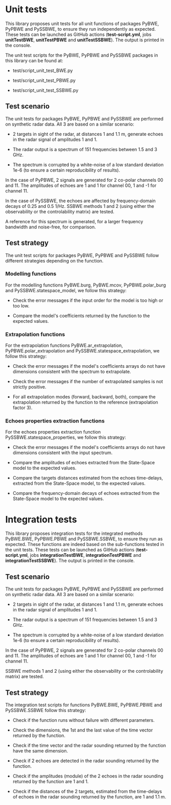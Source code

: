 # Unit tests

This library proposes unit tests for all unit functions of packages PyBWE, PyPBWE and PySSBWE, to ensure they run independently as expected.
These tests can be launched as GitHub actions (**test-script.yml**, jobs **unitTestBWE**, **unitTestPBWE** and **unitTestSSBWE**). The output is printed in the console.

The unit test scripts for the PyBWE, PyPBWE and PySSBWE packages in this library can be found at:

* test/script_unit_test_BWE.py

* test/script_unit_test_PBWE.py

* test/script_unit_test_SSBWE.py

## Test scenario

The unit tests for packages PyBWE, PyPBWE and PySSBWE are performed on synthetic radar data. All 3 are based on a similar scenario:

* 2 targets in sight of the radar, at distances 1 and 1.1 m, generate echoes in the radar signal of amplitudes 1 and 1.

* The radar output is a spectrum of 151 frequencies between 1.5 and 3 GHz.

* The spectrum is corrupted by a white-noise of a low standard deviation 1e-6 (to ensure a certain reproducibility of results).

In the case of PyPBWE, 2 signals are generated for 2 co-polar channels 00 and 11. The amplitudes of echoes are 1 and 1 for channel 00, 1 and -1 for channel 11.

In the case of PySSBWE, the echoes are affected by frequency-domain decays of 0.25 and 0.5 1/Hz. SSBWE methods 1 and 2 (using either the observability or the controlability matrix) are tested.

A reference for this spectrum is generated, for a larger frequency bandwidth and noise-free, for comparison.

## Test strategy

The unit test scripts for packages PyBWE, PyPBWE and PySSBWE follow different strategies depending on the function.

### Modelling functions

For the modelling functions PyBWE.burg, PyBWE.mcov, PyPBWE.polar_burg and PySSBWE.statespace_model, we follow this strategy:

* Check the error messages if the input order for the model is too high or too low.

* Compare the model's coefficients returned by the function to the expected values.

### Extrapolation functions

For the extrapolation functions PyBWE.ar_extrapolation, PyPBWE.polar_extrapolation and PySSBWE.statespace_extrapolation, we follow this strategy:

* Check the error messages if the model's coefficients arrays do not have dimensions consistent with the spectrum to extrapolate.

* Check the error messages if the number of extrapolated samples is not strictly positive.

* For all extrapolation modes (forward, backward, both), compare the extrapolation returned by the function to the reference (extrapolation factor 3).

### Echoes properties extraction functions

For the echoes properties extraction function PySSBWE.statespace_properties, we follow this strategy:

* Check the error messages if the model's coefficients arrays do not have dimensions consistent with the input spectrum.

* Compare the amplitudes of echoes extracted from the State-Space model to the expected values.

* Compare the targets distances estimated from the echoes time-delays, extracted from the State-Space model, to the expected values.

* Compare the frequency-domain decays of echoes extracted from the State-Space model to the expected values.

# Integration tests

This library proposes integration tests for the integrated methods PyBWE.BWE, PyPBWE.PBWE and PySSBWE.SSBWE, to ensure they run as expected.
These functions are indeed based on the sub-functions tested in the unit tests.
These tests can be launched as GitHub actions (**test-script.yml**, jobs **integrationTestBWE**, **integrationTestPBWE** and **integrationTestSSBWE**). The output is printed in the console.

## Test scenario

The unit tests for packages PyBWE, PyPBWE and PySSBWE are performed on synthetic radar data. All 3 are based on a similar scenario:

* 2 targets in sight of the radar, at distances 1 and 1.1 m, generate echoes in the radar signal of amplitudes 1 and 1.

* The radar output is a spectrum of 151 frequencies between 1.5 and 3 GHz.

* The spectrum is corrupted by a white-noise of a low standard deviation 1e-6 (to ensure a certain reproducibility of results).

In the case of PyPBWE, 2 signals are generated for 2 co-polar channels 00 and 11. The amplitudes of echoes are 1 and 1 for channel 00, 1 and -1 for channel 11.

SSBWE methods 1 and 2 (using either the observability or the controlability matrix) are tested.

## Test strategy

The integration test scripts for functions PyBWE.BWE, PyPBWE.PBWE and PySSBWE.SSBWE follow this strategy:

* Check if the function runs without failure with different parameters.

* Check the dimensions, the 1st and the last value of the time vector returned by the function.

* Check if the time vector and the radar sounding returned by the function have the same dimension.

* Check if 2 echoes are detected in the radar sounding returned by the function.

* Check if the amplitudes (module) of the 2 echoes in the radar sounding returned by the function are 1 and 1.

* Check if the distances of the 2 targets, estimated from the time-delays of echoes in the radar sounding returned by the function, are 1 and 1.1 m.
